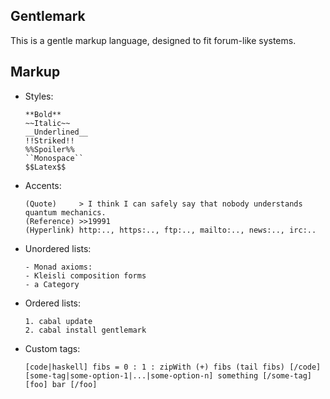 ## Gentlemark

This is a gentle markup language, designed to fit forum-like systems.

## Markup

-   Styles:
    
        **Bold**
        ~~Italic~~
        __Underlined__  
        !!Striked!!
        %%Spoiler%%
        ``Monospace``
        $$Latex$$

-   Accents:

        (Quote)     > I think I can safely say that nobody understands quantum mechanics.
        (Reference) >>19991
        (Hyperlink) http:.., https:.., ftp:.., mailto:.., news:.., irc:..

-   Unordered lists:

        - Monad axioms:
        - Kleisli composition forms
        - a Category

-   Ordered lists:

        1. cabal update
        2. cabal install gentlemark

-   Custom tags:

        [code|haskell] fibs = 0 : 1 : zipWith (+) fibs (tail fibs) [/code]
        [some-tag|some-option-1|...|some-option-n] something [/some-tag]
        [foo] bar [/foo]